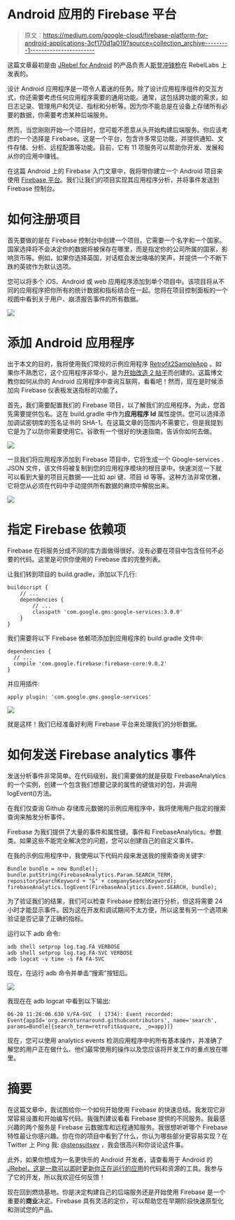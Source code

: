 # Android 应用的 Firebase 平台

> 原文：<https://medium.com/google-cloud/firebase-platform-for-android-applications-3cf170d1a019?source=collection_archive---------1----------------------->

这篇文章最初是由 [JRebel for Android](https://www.youtube.com/watch?v=3H6tM-Gw7GU) 的产品负责人[斯登冲锋枪](http://twitter.com/stensuitsev)在 RebelLabs 上发表的。

设计 Android 应用程序是一项令人着迷的任务。除了设计应用程序组件的交互方式，你还需要考虑任何应用程序需要的通用功能。通常，这包括跨功能的需求，如日志记录、管理用户和凭证、指标和分析等。因为你不能总是在设备上存储所有必要的数据，你需要考虑某种后端服务。

然而，当您刚刚开始一个项目时，您可能不愿意从头开始构建后端服务。你应该考虑的一个选择是 Firebase。这是一个平台，包含许多常见功能，并提供通知、文件存储、分析、远程配置等功能。目前，它有 11 项服务可以帮助你开发、发展和从你的应用中赚钱。

在这篇 Android 上的 Firebase 入门文章中，我将带你建立一个 Android 项目来使用 [Firebase 平台](https://www.firebase.com/)。我们让我们的项目实现其应用程序分析，并将事件发送到 Firebase 控制台。

# 如何注册项目

首先要做的是在 Firebase 控制台中创建一个项目。它需要一个名字和一个国家。国家选择将不会决定你的数据将被保存在哪里，而是指定你的公司所属的国家，影响货币等。例如，如果你选择英国，对话框会发出咯咯的笑声，并提供一个不断下跌的英镑作为默认选项。

您可以将多个 iOS、Android 或 web 应用程序添加到单个项目中。该项目将从不同的应用程序把你所有的统计数据和指标结合在一起。您将在项目控制面板的一个视图中看到关于用户、崩溃报告事件的所有数据。

![](img/7a79509a8e51f1f2578b4a66a1d88673.png)

# 添加 Android 应用程序

出于本文的目的，我将使用我们常规的示例应用程序 [Retrofit2SampleApp](https://github.com/sten711/Retrofit2SampleApp) 。如果你不熟悉它，这个应用程序非常小，是为[开始改造 2 帖子](https://zeroturnaround.com/rebellabs/getting-started-with-retrofit-2/)而创建的。这篇博文教你如何从你的 Android 应用程序中查询互联网，看看吧！然而，现在是时候添加向 Firebase 仪表板发送指标的功能了。

首先，我们需要配置我们的 Firebase 项目，以了解我们的应用程序。为此，您首先需要提供包名。这在 build.gradle 中作为**应用程序 Id** 属性提供。您可以选择添加调试密钥库的签名证书的 SHA-1。在这篇文章的范围内不需要它，但是我提到它是为了以防你需要使用它。谷歌有一个很好的快速指南，告诉你如何去做。

![](img/c397ef25c527a26204856376720e9fc5.png)

一旦我们将应用程序添加到 Firebase 项目中，它将生成一个 Google-services . JSON 文件，该文件将被复制到您的应用程序模块的根目录中。快速浏览一下就可以看到大量的项目元数据——比如 api 键、项目 id 等等。这种方法非常优雅，它将您从必须在代码中手动提供所有数据的麻烦中解脱出来。

![](img/0aa0bd1389e83f8d83855b898855047f.png)

# 指定 Firebase 依赖项

Firebase 在将服务分成不同的库方面做得很好。没有必要在项目中包含任何不必要的代码。这里是可供你使用的 Firebase 库的完整列表。

让我们转到项目的 build.gradle，添加以下几行:

```
buildscript {
    // ...
    dependencies {
        // ...
        classpath 'com.google.gms:google-services:3.0.0'
    }
}
```

我们需要将以下 Firebase 依赖项添加到应用程序的 build.gradle 文件中:

```
dependencies {
  // ...
  compile 'com.google.firebase:firebase-core:9.0.2'
}
```

并应用插件:

```
apply plugin: 'com.google.gms.google-services'
```

![](img/b01035e85c27982ccdaf5f02bb5c7c2b.png)

就是这样！我们已经准备好利用 Firebase 平台来处理我们的分析数据。

# 如何发送 Firebase analytics 事件

发送分析事件非常简单。在代码级别，我们需要做的就是获取 FirebaseAnalytics 的一个实例，创建一个包含我们想要记录的属性的键值对的包，并调用 logEvent()方法。

在我们仅查询 Github 存储库元数据的示例应用程序中，我将使用用户指定的搜索查询来触发分析事件。

Firebase 为我们提供了大量的事件和属性键。事件和 FirebaseAnalytics。参数类。如果这些不能完全解决您的问题，您可以创建自己的自定义事件。

在我的示例应用程序中，我使用以下代码片段来发送我的搜索查询关键字:

```
Bundle bundle = new Bundle();
bundle.putString(FirebaseAnalytics.Param.SEARCH_TERM, repositorySearchKeyword + "&" + companySearchKeyword);
firebaseAnalytics.logEvent(FirebaseAnalytics.Event.SEARCH, bundle);
```

为了验证我们的结果，我们可以检查 Firebase 控制台进行分析，但这将需要 24 小时才能显示事件。因为这在开发和调试期间不太方便，所以这里有另一个选项来验证是否记录了正确的指标。

运行以下 adb 命令:

```
adb shell setprop log.tag.FA VERBOSE
adb shell setprop log.tag.FA-SVC VERBOSE
adb logcat -v time -s FA FA-SVC
```

现在，在运行 adb 命令并单击“搜索”按钮后。

![](img/9eb7e39c8911b9001408ced430d6a2b0.png)

我现在在 adb logcat 中看到以下输出:

```
06-28 11:26:06.630 V/FA-SVC  ( 1734): Event recorded: Event{appId='org.zeroturnaround.githubcontributors', name='search', params=Bundle[{search_term=retrofit&square, _o=app}]}
```

现在，您可以使用 analytics events 检测应用程序中的所有基本操作，并准确了解您的用户正在做什么、他们最常使用的操作以及您应该将开发工作的重点放在哪里。

# 摘要

在这篇文章中，我试图给你一个如何开始使用 Firebase 的快速总结。我发现它非常容易设置和开始编写代码。我强烈建议看看 Firebase 提供的不同服务。我最感兴趣的两个服务是 Firebase 云数据库和远程通知服务。我很想听听哪个 Firebase 特性最让你感兴趣。你在你的项目中看到了什么，你认为哪些部分更容易实现？在 Twitter 上 Ping 我: [@stensuitsev](https://twitter.com/stensuitsev) ，我会很高兴和你谈论这件事。

此外，如果你想成为一名更快乐的 Android 开发者，请查看用于 Android 的 [JRebel，这是一款可以即时更新你正在运行的应用](https://zeroturnaround.com/software/jrebel-for-android/?utm_source=medium&utm_medium=firebase-post&utm_campaign=medium)的代码和资源的工具。我参与了它的开发，所以我欢迎任何反馈！

现在回到燃烧基地。你是决定构建自己的后端服务还是开始使用 Firebase 是一个重要的**商业**决定。Firebase 具有灵活的定价，可以帮助您在早期阶段快速原型化和测试您的产品。